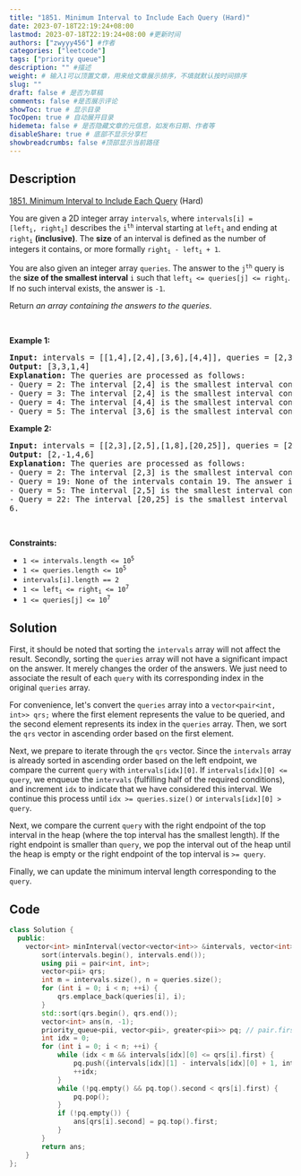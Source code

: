 ```yaml
---
title: "1851. Minimum Interval to Include Each Query (Hard)"
date: 2023-07-18T22:19:24+08:00
lastmod: 2023-07-18T22:19:24+08:00 #更新时间
authors: ["zwyyy456"] #作者
categories: ["leetcode"]
tags: ["priority queue"]
description: "" #描述
weight: # 输入1可以顶置文章，用来给文章展示排序，不填就默认按时间排序
slug: ""
draft: false # 是否为草稿
comments: false #是否展示评论
showToc: true # 显示目录
TocOpen: true # 自动展开目录
hidemeta: false # 是否隐藏文章的元信息，如发布日期、作者等
disableShare: true # 底部不显示分享栏
showbreadcrumbs: false #顶部显示当前路径
---
```

## Description
[1851. Minimum Interval to Include Each Query][link] (Hard)

[link]: https://leetcode.com/problems/minimum-interval-to-include-each-query/

<p>You are given a 2D integer array <code>intervals</code>, where <code>intervals[i] =
[left<sub>i</sub>, right<sub>i</sub>]</code> describes the <code>i<sup>th</sup></code> interval
starting at <code>left<sub>i</sub></code> and ending at <code>right<sub>i</sub></code>
<strong>(inclusive)</strong>. The <strong>size</strong> of an interval is defined as the number of
integers it contains, or more formally <code>right<sub>i</sub> - left<sub>i</sub> + 1</code>.</p>

<p>You are also given an integer array <code>queries</code>. The answer to the
<code>j<sup>th</sup></code> query is the <strong>size of the smallest interval</strong>
<code>i</code> such that <code>left<sub>i</sub> &lt;= queries[j] &lt;= right<sub>i</sub></code>. If
no such interval exists, the answer is <code>-1</code>.</p>

<p>Return <em>an array containing the answers to the queries</em>.</p>

<p>&nbsp;</p>
<p><strong class="example">Example 1:</strong></p>

<pre>
<strong>Input:</strong> intervals = [[1,4],[2,4],[3,6],[4,4]], queries = [2,3,4,5]
<strong>Output:</strong> [3,3,1,4]
<strong>Explanation:</strong> The queries are processed as follows:
- Query = 2: The interval [2,4] is the smallest interval containing 2. The answer is 4 - 2 + 1 = 3.
- Query = 3: The interval [2,4] is the smallest interval containing 3. The answer is 4 - 2 + 1 = 3.
- Query = 4: The interval [4,4] is the smallest interval containing 4. The answer is 4 - 4 + 1 = 1.
- Query = 5: The interval [3,6] is the smallest interval containing 5. The answer is 6 - 3 + 1 = 4.
</pre>

<p><strong class="example">Example 2:</strong></p>

<pre>
<strong>Input:</strong> intervals = [[2,3],[2,5],[1,8],[20,25]], queries = [2,19,5,22]
<strong>Output:</strong> [2,-1,4,6]
<strong>Explanation:</strong> The queries are processed as follows:
- Query = 2: The interval [2,3] is the smallest interval containing 2. The answer is 3 - 2 + 1 = 2.
- Query = 19: None of the intervals contain 19. The answer is -1.
- Query = 5: The interval [2,5] is the smallest interval containing 5. The answer is 5 - 2 + 1 = 4.
- Query = 22: The interval [20,25] is the smallest interval containing 22. The answer is 25 - 20 + 1 =
6.
</pre>

<p>&nbsp;</p>
<p><strong>Constraints:</strong></p>

<ul>
	<li><code>1 &lt;= intervals.length &lt;= 10<sup>5</sup></code></li>
	<li><code>1 &lt;= queries.length &lt;= 10<sup>5</sup></code></li>
	<li><code>intervals[i].length == 2</code></li>
	<li><code>1 &lt;= left<sub>i</sub> &lt;= right<sub>i</sub> &lt;= 10<sup>7</sup></code></li>
	<li><code>1 &lt;= queries[j] &lt;= 10<sup>7</sup></code></li>
</ul>

## Solution

First, it should be noted that sorting the `intervals` array will not affect the result. Secondly, sorting the `queries` array will not have a significant impact on the answer. It merely changes the order of the answers. We just need to associate the result of each `query` with its corresponding index in the original `queries` array.

For convenience, let's convert the `queries` array into a `vector<pair<int, int>> qrs;` where the first element represents the value to be queried, and the second element represents its index in the `queries` array. Then, we sort the `qrs` vector in ascending order based on the first element.

Next, we prepare to iterate through the `qrs` vector. Since the `intervals` array is already sorted in ascending order based on the left endpoint, we compare the current `query` with `intervals[idx][0]`. If `intervals[idx][0] <= query`, we enqueue the `intervals` (fulfilling half of the required conditions), and increment `idx` to indicate that we have considered this interval. We continue this process until `idx >= queries.size()` or `intervals[idx][0] > query`.

Next, we compare the current `query` with the right endpoint of the top interval in the heap (where the top interval has the smallest length). If the right endpoint is smaller than `query`, we pop the interval out of the heap until the heap is empty or the right endpoint of the top interval is `>= query`.

Finally, we can update the minimum interval length corresponding to the `query`.

## Code

```cpp
class Solution {
  public:
    vector<int> minInterval(vector<vector<int>> &intervals, vector<int> &queries) {
        sort(intervals.begin(), intervals.end());
        using pii = pair<int, int>;
        vector<pii> qrs;
        int m = intervals.size(), n = queries.size();
        for (int i = 0; i < n; ++i) {
            qrs.emplace_back(queries[i], i);
        }
        std::sort(qrs.begin(), qrs.end());
        vector<int> ans(n, -1);
        priority_queue<pii, vector<pii>, greater<pii>> pq; // pair.first => right - left + 1，pair.second => right
        int idx = 0;
        for (int i = 0; i < n; ++i) {
            while (idx < m && intervals[idx][0] <= qrs[i].first) {
                pq.push({intervals[idx][1] - intervals[idx][0] + 1, intervals[idx][1]});
                ++idx;
            }
            while (!pq.empty() && pq.top().second < qrs[i].first) {
                pq.pop();
            }
            if (!pq.empty()) {
                ans[qrs[i].second] = pq.top().first;
            }
        }
        return ans;
    }
};
```